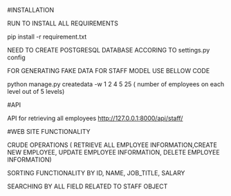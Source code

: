 

#INSTALLATION

RUN TO INSTALL ALL REQUIREMENTS

pip install -r requirement.txt

NEED TO CREATE POSTGRESQL DATABASE ACCORING TO settings.py config

FOR GENERATING FAKE DATA FOR STAFF MODEL USE BELLOW CODE

python manage.py createdata -w 1 2 4 5 25 ( number of employees on each level out of 5 levels)

#API

API for retrieving all employees http://127.0.0.1:8000/api/staff/

#WEB SITE FUNCTIONALITY

CRUDE OPERATIONS ( RETRIEVE ALL EMPLOYEE INFORMATION,CREATE NEW EMPLOYEE, UPDATE EMPLOYEE INFORMATION, DELETE EMPLOYEE INFORMATION)

SORTING FUNCTIONALITY BY ID, NAME, JOB_TITLE, SALARY

SEARCHING BY ALL FIELD RELATED TO STAFF OBJECT
